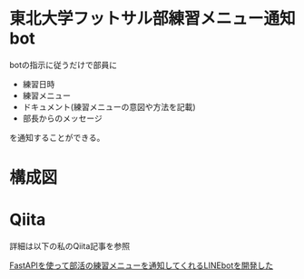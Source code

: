 # 東北大学フットサル部練習メニュー通知bot
botの指示に従うだけで部員に
- 練習日時
- 練習メニュー
- ドキュメント(練習メニューの意図や方法を記載)
- 部長からのメッセージ

を通知することができる。

# 構成図

# Qiita
詳細は以下の私のQiita記事を参照

[FastAPIを使って部活の練習メニューを通知してくれるLINEbotを開発した](https://qiita.com/yuya_mtk371/items/cf577a255e75ec86ee76)